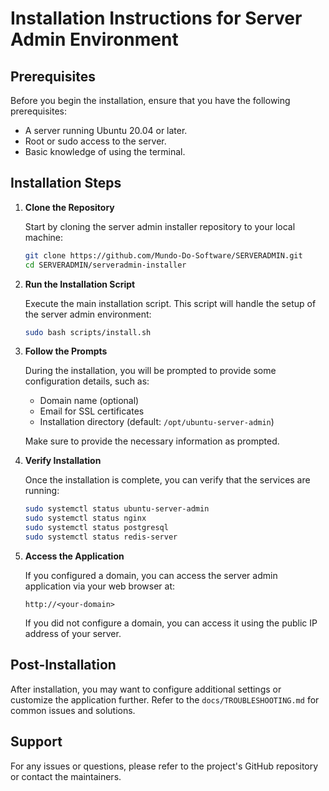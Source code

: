 # Installation Instructions for Server Admin Environment

## Prerequisites

Before you begin the installation, ensure that you have the following prerequisites:

- A server running Ubuntu 20.04 or later.
- Root or sudo access to the server.
- Basic knowledge of using the terminal.

## Installation Steps

1. **Clone the Repository**

   Start by cloning the server admin installer repository to your local machine:

   ```bash
   git clone https://github.com/Mundo-Do-Software/SERVERADMIN.git
   cd SERVERADMIN/serveradmin-installer
   ```

2. **Run the Installation Script**

   Execute the main installation script. This script will handle the setup of the server admin environment:

   ```bash
   sudo bash scripts/install.sh
   ```

3. **Follow the Prompts**

   During the installation, you will be prompted to provide some configuration details, such as:

   - Domain name (optional)
   - Email for SSL certificates
   - Installation directory (default: `/opt/ubuntu-server-admin`)

   Make sure to provide the necessary information as prompted.

4. **Verify Installation**

   Once the installation is complete, you can verify that the services are running:

   ```bash
   sudo systemctl status ubuntu-server-admin
   sudo systemctl status nginx
   sudo systemctl status postgresql
   sudo systemctl status redis-server
   ```

5. **Access the Application**

   If you configured a domain, you can access the server admin application via your web browser at:

   ```
   http://<your-domain>
   ```

   If you did not configure a domain, you can access it using the public IP address of your server.

## Post-Installation

After installation, you may want to configure additional settings or customize the application further. Refer to the `docs/TROUBLESHOOTING.md` for common issues and solutions.

## Support

For any issues or questions, please refer to the project's GitHub repository or contact the maintainers.